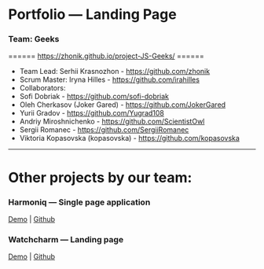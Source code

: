 # Portfolio — Landing Page

### Team: Geeks

====== https://zhonik.github.io/project-JS-Geeks/ ======

- Team Lead: Serhii Krasnozhon - https://github.com/zhonik
- Scrum Master: Iryna Hilles - https://github.com/irahilles
- Collaborators:
- Sofi Dobriak - https://github.com/sofi-dobriak
- Oleh Cherkasov (Joker Gared) - https://github.com/JokerGared
- Yurii Gradov - https://github.com/Yugrad108
- Andriy Miroshnichenko - https://github.com/ScientistOwl
- Sergii Romanec - https://github.com/SergiiRomanec
- Viktoria Kopasovska (kopasovska) - https://github.com/kopasovska


---

# Other projects by our team:

### Harmoniq — Single page application

[Demo](https://geeks-frontend-project.vercel.app/) |
[Github](https://github.com/JokerGared/Geeks-frontend-project)

### Watchcharm  — Landing page

[Demo](https://jokergared.github.io/project-N1neGeeks/) |
[Github](https://github.com/JokerGared/project-N1neGeeks)